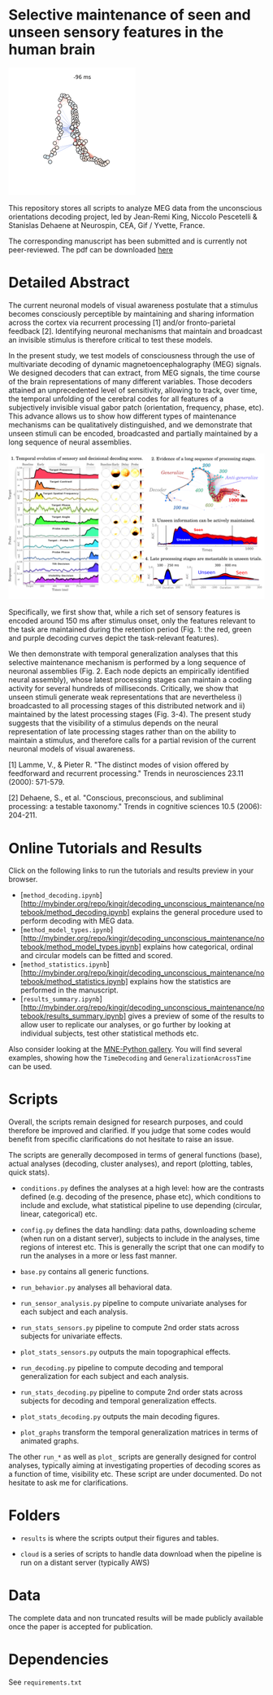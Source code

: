 Selective maintenance of seen and unseen sensory features in the human brain
============================================================================

![demo](notebook/graph_target_circAngle_fast.gif)

This repository stores all scripts to analyze MEG data from the unconscious orientations decoding project, led by Jean-Remi King, Niccolo Pescetelli & Stanislas Dehaene at Neurospin, CEA, Gif / Yvette, France.

The corresponding manuscript has been submitted and is currently not peer-reviewed. The pdf can be downloaded [here](TODO)

Detailed Abstract
=================

The current neuronal models of visual awareness postulate that a stimulus becomes consciously perceptible by maintaining and sharing information across the cortex via recurrent processing [1] and/or fronto-parietal feedback [2]. Identifying neuronal mechanisms that maintain and broadcast an invisible stimulus is therefore critical to test these models.

In the present study, we test models of consciousness through the use of multivariate decoding of dynamic magnetoencephalography (MEG) signals. We designed decoders that can extract, from MEG signals, the time course of the brain representations of many different variables. Those decoders attained an unprecedented level of sensitivity, allowing to track, over time, the temporal unfolding of the cerebral codes for all features of a subjectively invisible visual gabor patch (orientation, frequency, phase, etc). This advance allows us to show how different types of maintenance mechanisms can be qualitatively distinguished, and we demonstrate that unseen stimuli can be encoded, broadcasted and partially maintained by a long sequence of neural assemblies.

![coverletter](notebook/coverletter.png)

Specifically, we first show that, while a rich set of sensory features is encoded around 150 ms after stimulus onset, only the features relevant to the task are maintained during the retention period (Fig. 1: the red, green and purple decoding curves depict the task-relevant features).

We then demonstrate with temporal generalization analyses that this selective maintenance mechanism is performed by a long sequence of neuronal assemblies (Fig. 2. Each node depicts an empirically identified neural assembly), whose latest processing stages can maintain a coding activity for several hundreds of milliseconds. Critically, we show that unseen stimuli generate weak representations that are nevertheless i) broadcasted to all processing stages of this distributed network and ii) maintained by the latest processing stages (Fig. 3-4).
The present study suggests that the visibility of a stimulus depends on the neural representation of late processing stages rather than on the ability to maintain a stimulus, and therefore calls for a partial revision of the current neuronal models of visual awareness.

[1] Lamme, V., & Pieter R. "The distinct modes of vision offered by feedforward and recurrent processing." Trends in neurosciences 23.11 (2000): 571-579.

[2] Dehaene, S., et al. "Conscious, preconscious, and subliminal processing: a testable taxonomy." Trends in cognitive sciences 10.5 (2006): 204-211.


Online Tutorials and Results
============================

Click on the following links to run the tutorials and results preview in your browser.
* [`method_decoding.ipynb`][http://mybinder.org/repo/kingjr/decoding_unconscious_maintenance/notebook/method_decoding.ipynb] explains the general procedure used to perform decoding with MEG data.
* [`method_model_types.ipynb`][http://mybinder.org/repo/kingjr/decoding_unconscious_maintenance/notebook/method_model_types.ipynb] explains how categorical, ordinal and circular models can be fitted and scored.
* [`method_statistics.ipynb`][http://mybinder.org/repo/kingjr/decoding_unconscious_maintenance/notebook/method_statistics.ipynb] explains how the statistics are performed in the manuscript.
* [`results_summary.ipynb`][http://mybinder.org/repo/kingjr/decoding_unconscious_maintenance/notebook/results_summary.ipynb] gives a preview of some of the results to allow user to replicate our analyses, or go further by looking at individual subjects, test other statistical methods etc.

Also consider looking at the [MNE-Python gallery](http://martinos.org/mne/dev/auto_examples/). You will find several examples, showing how the `TimeDecoding` and `GeneralizationAcrossTime` can be used.

Scripts
=======

Overall, the scripts remain designed for research purposes, and could therefore be improved and clarified. If you judge that some codes would benefit from specific clarifications do not hesitate to raise an issue.

The scripts are generally decomposed in terms of general functions (base), actual analyses (decoding, cluster analyses), and report (plotting, tables, quick stats).

- `conditions.py` defines the analyses at a high level: how are the contrasts defined (e.g. decoding of the presence, phase etc), which conditions to include and exclude, what statistical pipeline to use depending (circular, linear, categorical) etc.

- `config.py` defines the data handling: data paths, downloading scheme (when run on a distant server), subjects to include in the analyses, time regions of interest etc. This is generally the script that one can modify to run the analyses in a more or less fast manner.

- `base.py` contains all generic functions.

- `run_behavior.py` analyses all behavioral data.

- `run_sensor_analysis.py` pipeline to compute univariate analyses for each subject and each analysis.

- `run_stats_sensors.py` pipeline to compute 2nd order stats across subjects for univariate effects.

- `plot_stats_sensors.py` outputs the main topographical effects.

- `run_decoding.py` pipeline to compute decoding and temporal generalization for each subject and each analysis.

- `run_stats_decoding.py` pipeline to compute 2nd order stats across subjects for decoding and temporal generalization effects.

- `plot_stats_decoding.py` outputs the main decoding figures.

- `plot_graphs` transform the temporal generalization matrices in terms of animated graphs.

The other `run_*` as well as `plot_` scripts are generally designed for control analyses, typically aiming at investigating properties of decoding scores as a function of time, visibility etc. These script are under documented. Do not hesitate to ask me for clarifications.

Folders
=======

- `results` is where the scripts output their figures and tables.

- `cloud` is a series of scripts to handle data download when the pipeline is run on a distant server (typically AWS)

Data
====

The complete data and non truncated results will be made publicly available once the paper is accepted for publication.

Dependencies
============

See `requirements.txt`
